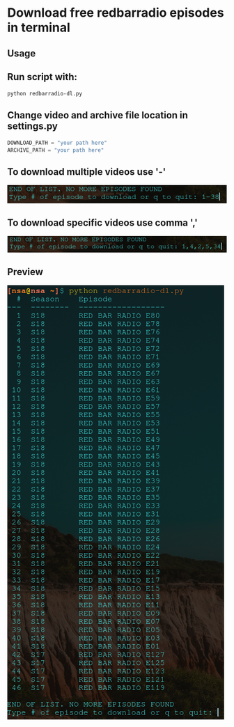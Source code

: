 # Download free redbarradio episodes in terminal

## Usage

Run script with:
-
  ```
  python redbarradio-dl.py  
  ```

## Change video and archive file location in settings.py
``` python
DOWNLOAD_PATH = "your path here"
ARCHIVE_PATH = "your path here"
```

## To download multiple videos use '-'
![Image of dash ](preview/dash.png)


## To download specific videos use comma ','
![Image of comma ](preview/comma.png)

## Preview
![Image of main ](preview/main.png)
